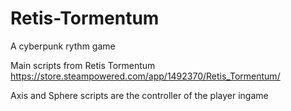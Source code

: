 # Retis-Tormentum
A cyberpunk rythm game

Main scripts from Retis Tormentum
https://store.steampowered.com/app/1492370/Retis_Tormentum/

Axis and Sphere scripts are the controller of the player ingame

